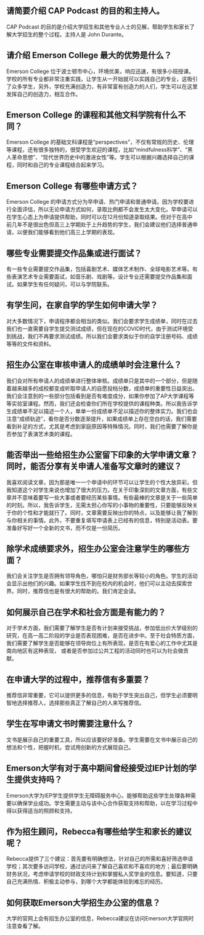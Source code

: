 
## 请简要介绍 CAP Podcast 的目的和主持人。


CAP Podcast 的目的是介绍大学招生和其他专业人士的见解，帮助学生和家长了解大学招生的整个过程。主持人是 John Durante。


## 请介绍 Emerson College 最大的优势是什么？


Emerson College 位于波士顿市中心，环境优美，响应迅速，有很多小班授课。学校的所有专业都非常注重实践，让学生从一开始就可以实践自己的专业，这吸引了众多学生，另外，学校充满创造力，有非常富有创造力的人们，学生可以在这里发挥自己的创造力，相互合作。


## Emerson College 的课程和其他文科学院有什么不同？


Emerson College 的基础文科课程是“perspectives”，不仅有常规的历史、伦理等课程，还有很多独特的，很受学生欢迎的课程，比如“mindfulness科学”、“黑人革命思想”、“现代世界历史中的激进女性”等。学生可以根据兴趣选择自己的课程，同时和自己的专业课程结合起来学习。


## Emerson College 有哪些申请方式？


Emerson College 的申请方式分为早申请、热门申请和普通申请。因为学校要进行全面评估，所以无论申请方式如何，录取比例都不会发生太大变化。早申请可以在学生心态上为申请提供帮助，同时可以在12月份知道录取结果。但对于在高中前几年不是很出色但高三上学期处于上升趋势的学生，我们会建议他们选择普通申请，以便我们能够看到他们高三上学期的表现。


## 哪些专业需要提交作品集或进行面试？


有一些专业需要提交作品集，包括喜剧艺术、媒体艺术制作、全球电影艺术等。有些表演艺术专业需要面试，如音乐剧、戏剧等。设计专业还需要提交作品集和面试。如果学生有任何疑问，可以与学院联系。


## 有学生问，在家自学的学生如何申请大学？

对大多数情况下，申请程序都会相当的类似。我们会要求学生成绩单，同时在过去我们也一直需要自学生提交测试成绩，但在现在的COVID时代，由于测试环境受到挑战，我们不再要求测试成绩。所以我们会要求类似于你的自学注册号码、成绩等等的文件和资料。


## 招生办公室在审核申请人的成绩单时会注意什么？

我们会对所有申请人的成绩单进行整体审核。成绩单只是其中的一个部分，但是随着越来越多的成校都变成听取申请人的自愿投档分数，成绩单的重要性日益突出。我们会注意到的一些部分包括看到是否有难度成分，如果你参加了AP大学课程等等实验室课程。然而，我们还会检查你们所在学校提供的课程种类。所以我告诉学生成绩单不足以描述一个人，单单一份成绩单不足以描述你的整体实力。我们也会注意“成绩轨迹”，看你是否分数逐渐提升，如果成绩单上存在空白的话，我们需要看到补足的方式，尤其是考虑到家庭原因等特殊情况。同时，我们也需要了解你是否参加了表演艺术类的课程。


## 能否举出一些给招生办公室留下印象的大学申请文章？同时，能否分享有关申请人准备写文章时的建议？

我喜欢阅读文章，因为那是唯一一个申请中的环节可以让学生的个性大放异彩。但我知道这个对学生来说也增加了很大的压力。在关于印象深刻的文章方面，有些文章并不意味着要写一些大事或者要经历某些事情。有些最棒的文章是关于一些简单的时刻。所以，我告诉学生，无需太担心你写的小事物的重要性，只要能够反映关于你的个性和才能就行了。同时，文章需要反映出你的特点，以及能够让我了解到与你相关的事情。此外，不要重复填写申请表上已经有的信息，特别是活动表。要准备好写好一个全新的文书，而不仅是一份简历。


## 除学术成绩要求外，招生办公室会注意学生的哪些方面？

我们会关注学生是否拥有领导角色，哪怕只是财务部长等较小的角色。学生的活动会显示出他们的兴趣。如果学生找不到在校内的机会时，他们可以主动去探索世界。同时，推荐信也是有很大的帮助的。我们肯定会读。


## 如何展示自己在学术和社会方面是有能力的？

对于学术方面，我们需要了解学生是否有计划来接受挑战，参加低出价大学级别的研究，在高一高二阶段的学业是否表现困难，是否在进步中。至于社会特质方面，我们需要了解学生是否能够在领导岗位上有所表现，是否在有爱心的工作中尤其是南向地区有这种表现， 或者是否参加过公共工程的活动同时也可以为社会做贡献。


## 在申请大学的过程中，推荐信有多重要？


推荐信非常重要，它可以提供更多的信息，有助于学生突出自己，但学生必须要明智地选择推荐人，选择那些真正了解自己的人来写推荐信。


## 学生在写申请文书时需要注意什么？


文书是展示自己的重要工具，所以应该要好好准备。学生需要在文书中展示自己的想法和个性，把握时机，尝试用创新的方式展现自己。


## Emerson大学有对于高中期间曾经接受过IEP计划的学生提供支持吗？


Emerson大学为IEP学生提供学生无障碍服务中心，能够帮助这些学生处理各种需要以确保学业成功。学生需要主动与该中心合作获取支持和帮助，以在学习过程中得以获得适当的照顾和支持。


## 作为招生顾问，Rebecca有哪些给学生和家长的建议呢？


Rebecca提供了三个建议：首先要有明确想法，针对自己的所需和喜好筛选申请学校；其次要多访问学校，通过访问来了解自己喜欢和不喜欢的地方；最后要明确财务状况，考虑申请学校的财政支持计划和掌握私人奖学金的信息。要知道，只要自己充满热情、积极主动参与，到哪个大学都能体验到难忘的经历。


## 如何获取Emerson大学招生办公室的信息？


大学的官网上会有招生办公室的信息，Rebecca建议在访问Emerson大学官网时注意查看了解。


